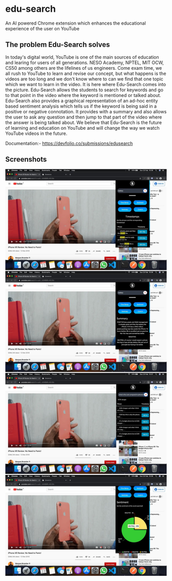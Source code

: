 # edu-search
An AI powered Chrome extension which enhances the educational experience of the user on YouTube

## The problem Edu-Search solves
In today's digital world, YouTube is one of the main sources of education and learing for users of all generations. NESO Academy, NPTEL, MIT OCW, CS50 among others are the lifelines of us engineers. Come exam time, we all rush to YouTube to learn and revise our concept, but what happens is the videos are too long and we don't know where to can we find that one topic which we want to learn in the video. It is here where Edu-Search comes into the picture. Edu-Search allows the students to search for keywords and go to that point in the video where the keyword is mentioned or talked about. Edu-Search also provides a graphical representation of an ad-hoc entity based sentiment analysis which tells us if the keyword is being said in a positive or negative connotation. It provides with a summary and also allows the user to ask any question and then jump to that part of the video where the answer is being talked about. We believe that Edu-Search is the future of learning and education on YouTube and will change the way we watch YouTube videos in the future.

Documentation:- https://devfolio.co/submissions/edusearch

## Screenshots
![image](./Screenshot/1.jpeg)
![image](./Screenshot/2.jpeg)
![image](./Screenshot/3.jpeg)
![image](./Screenshot/4.jpeg)
